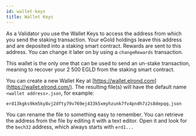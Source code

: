 ```yaml
---
id: wallet-keys
title: Wallet Keys
---
```


As a Validator you use the Wallet Keys to access the address from which you send the staking transaction. Your eGold holdings leave this address and are deposited into a staking smart contract. Rewards are sent to this address. You can change it later on by using a `changeRewards` transaction.

This wallet is the only one that can be used to send an un-stake transaction, meaning to recover your 2 500 EGLD from the staking smart contract.‌

You can create a new Wallet Key at [https://wallet.elrond.com](https://wallet.elrond.com/). The resulting file(s) will have the default name `<wallet address>.json`, for example:

`erd13kgks9km5ky8vj2dfty79v769ej433k5xmyhzunk7fv4pndh7z2s8depqq.json`

You can rename the file to something easy to remember. You can retrieve the address from the file by editing it with a text editor. Open it and look for the `bech32` address, which always starts with `erd1...`
